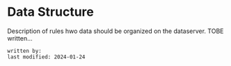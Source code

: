 # Data Structure
Description of rules hwo data should be organized on the dataserver.
TOBE written...

~~~~
written by: 
last modified: 2024-01-24
~~~~